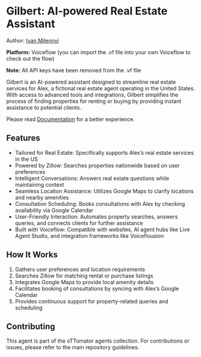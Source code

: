 # Gilbert: AI-powered Real Estate Assistant

Author: [Ivan Milennyi](https://stellular-halva-641b23.netlify.app/)

**Platform:** Voiceflow (you can import the .vf file into your own Voiceflow to check out the flow)

**Note:** All API keys have been removed from the .vf file

Gilbert is an AI-powered assistant designed to streamline real estate services for Alex, a fictional real estate agent operating in the United States. With access to advanced tools and integrations, Gilbert simplifies the process of finding properties for renting or buying by providing instant assistance to potential clients.

Please read [Documentation](https://ivans-organization-61.gitbook.io/gilbert-ai-docs) for a better experience.

## Features

- Tailored for Real Estate: Specifically supports Alex’s real estate services in the US
- Powered by Zillow: Searches properties nationwide based on user preferences
- Intelligent Conversations: Answers real estate questions while maintaining context
- Seamless Location Assistance: Utilizes Google Maps to clarify locations and nearby amenities
- Consultation Scheduling: Books consultations with Alex by checking availability via Google Calendar
- User-Friendly Interaction: Automates property searches, answers queries, and connects clients for further assistance
- Built with Voiceflow: Compatible with websites, AI agent hubs like Live Agent Studio, and integration frameworks like Voiceflousion

## How It Works

1. Gathers user preferences and location requirements
2. Searches Zillow for matching rental or purchase listings
3. Integrates Google Maps to provide local amenity details
4. Facilitates booking of consultations by syncing with Alex’s Google Calendar
5. Provides continuous support for property-related queries and scheduling

## Contributing

This agent is part of the oTTomator agents collection. For contributions or issues, please refer to the main repository guidelines.
